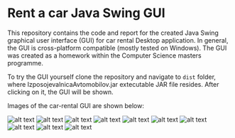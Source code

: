 # Rent a car Java Swing GUI
This repository contains the code and report for the created Java Swing graphical user interface (GUI) for
car rental Desktop application. In general, the GUI is cross-platform compatible (mostly tested on Windows).
The GUI was created as a homework within the Computer Science masters programme.

To try the GUI yourself clone the repository and navigate to `dist` folder, where IzposojevalnicaAvtomobilov.jar
extecutable JAR file resides. After clicking on it, the GUI will be shown.

Images of the car-rental GUI are shown below:

![alt text](./img/1.png "Java Swing rent-a-car GUI")
![alt text](./img/2.png "Java Swing rent-a-car GUI")
![alt text](./img/3.png "Java Swing rent-a-car GUI")
![alt text](./img/4.png "Java Swing rent-a-car GUI")
![alt text](./img/5.png "Java Swing rent-a-car GUI")
![alt text](./img/6.png "Java Swing rent-a-car GUI")
![alt text](./img/7.png "Java Swing rent-a-car GUI")
![alt text](./img/8.png "Java Swing rent-a-car GUI")
![alt text](./img/9.png "Java Swing rent-a-car GUI")
![alt text](./img/10.png "Java Swing rent-a-car GUI")